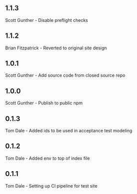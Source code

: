 ## 1.1.3

Scott Gunther - Disable preflight checks

## 1.1.2 

Brian Fitzpatrick - Reverted to original site design

## 1.0.1

Scott Gunther - Add source code from closed source repo

## 1.0.0

Scott Gunther - Publish to public npm

## 0.1.3

Tom Dale - Added ids to be used in acceptance test modeling

## 0.1.2

Tom Dale - Added env to top of index file

## 0.1.1

Tom Dale - Setting up CI pipeline for test site
